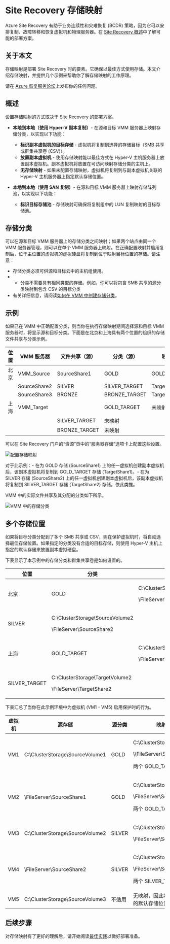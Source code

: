 <properties
	pageTitle="Site Recovery 存储映射"
	description="Azure Site Recovery 可以协调位于本地的虚拟机和物理服务器到 Azure 或辅助本地站点的复制、故障转移和恢复。"
	services="site-recovery"
	documentationCenter=""
	authors="rayne-wiselman"
	manager="jwhit"
	editor=""/>

<tags
	ms.service="site-recovery"  
	ms.date="05/08/2015"
	wacn.date="06/26/2015"/>


# Site Recovery 存储映射


Azure Site Recovery 有助于业务连续性和灾难恢复 (BCDR) 策略，因为它可以安排复制、故障转移和恢复虚拟机和物理服务器。在 [Site Recovery 概述](hyper-v-recovery-manager-overview)中了解可能的部署方案。


## 关于本文

存储映射是部署 Site Recovery 时的要素。它确保以最佳方式使用存储。本文介绍存储映射，并提供几个示例来帮助你了解存储映射的工作原理。


请在 [Azure 恢复服务论坛](https://social.msdn.microsoft.com/Forums/zh-CN/home?forum=hypervrecovmgr)上发布你的任何问题。

## 概述

设置存储映射的方式取决于 Site Recovery 的部署方案。



- **本地到本地（使用 Hyper-V 副本复制）**- 在源和目标 VMM 服务器上映射存储分类，以实现以下功能：

	- **标识副本虚拟机的目标存储** - 虚拟机将复制到选择的存储目标（SMB 共享或群集共享卷 (CSV)）。
	- **放置副本虚拟机** - 使用存储映射能以最佳方式在 Hyper-V 主机服务器上放置副本虚拟机。副本虚拟机将放置在可访问映射存储分类的主机上。
	- **无存储映射** - 如果未配置存储映射，虚拟机将复制到与副本虚拟机关联的 Hyper-V 主机服务器上指定默认存储位置。

- **本地到本地（使用 SAN 复制）**- 在源和目标 VMM 服务器上映射存储阵列池，以实现以下功能：
	- **标识目标存储池** - 存储映射可确保将复制组中的 LUN 复制映射的目标存储池。



## 存储分类

可以在源和目标 VMM 服务器上的存储分类之间映射；如果两个站点由同一个 VMM 服务器管理，则可以在单个 VMM 服务器上映射。在正确配置映射并启用复制后，位于主位置的虚拟机的虚拟硬盘将复制到位于映射目标位置的存储。请注意：

- 存储分类必须可供源和目标云中的主机组使用。
- - 分类不需要具有相同类型的存储。例如，你可以将包含 SMB 共享的源分类映射到包含 CSV 的目标分类
- 有关详细信息，请阅读[如何在 VMM 中创建存储分类](https://technet.microsoft.com/zh-cn/library/gg610685.aspx)。

## 示例

如果已在 VMM 中正确配置分类，则当你在执行存储映射期间选择源和目标 VMM 服务器时，将显示源和目标分类。下面是在北京和上海具有两个位置的组织的存储文件共享与分类示例。

**位置** | **VMM 服务器** | **文件共享（源）** | **分类（源）** | **映射到** | **文件共享（目标）**
---|---|--- |---|---|---
北京 | VMM_Source| SourceShare1 | GOLD | GOLD_TARGET | TargetShare1
 | | SourceShare2 | SILVER | SILVER_TARGET | TargetShare2
 | | SourceShare3 | BRONZE | BRONZE_TARGET | TargetShare3
上海 | VMM_Target | | GOLD_TARGET | 未映射 |
| | | SILVER_TARGET | 未映射 |
 | | | BRONZE_TARGET | 未映射

可以在 Site Recovery 门户的“资源”页中的“服务器存储”选项卡上配置这些设置。

![配置存储映射](./media/site-recovery-storage-mapping/StorageMapping1.png)

对于此示例：- 在为 GOLD 存储 (SourceShare1) 上的任一虚拟机创建副本虚拟机后，该副本虚拟机将复制到 GOLD_TARGET 存储 (TargetShare1)。- 在为 SILVER 存储 (SourceShare2) 上的任一虚拟机创建副本虚拟机后，该副本虚拟机将复制到 SILVER_TARGET 存储 (TargetShare2) 存储。依此类推。

VMM 中的实际文件共享及其分配的分类如下所示。

![VMM 中的存储分类](./media/site-recovery-storage-mapping/StorageMapping2.png)

## 多个存储位置

如果将目标分类分配到了多个 SMB 共享或 CSV，则在保护虚拟机时，将自动选择最佳存储位置。如果指定的分类没有合适的目标存储，则使用 Hyper-V 主机上指定的默认存储来放置副本虚拟硬盘。

下表显示了本示例中的存储分类和群集共享卷是如何设置的。

**位置** | **分类** | **关联的存储**
---|---|---
北京 | GOLD | <p>C:\ClusterStorage\\SourceVolume1</p><p>\\FileServer\\SourceShare1</p>
 | SILVER | <p>C:\ClusterStorage\\SourceVolume2</p><p>\\FileServer\\SourceShare2</p>
上海 | GOLD_TARGET | <p>C:\ClusterStorage\\TargetVolume1</p><p>\\FileServer\\TargetShare1</p>
 | SILVER_TARGET| <p>C:\ClusterStorage\\TargetVolume2</p><p>\\FileServer\\TargetShare2</p>

下表汇总了当你在此示例环境中为虚拟机 (VM1 - VM5) 启用保护时的行为。

**虚拟机** | **源存储** | **源分类** | **映射的目标存储**
---|---|---|---
VM1 | C:\ClusterStorage\\SourceVolume1 | GOLD | <p>C:\ClusterStorage\\SourceVolume1</p><p>\\\\FileServer\\SourceShare1</p><p>两个 GOLD_TARGET</p>
VM2 | \\FileServer\\SourceShare1 | GOLD | <p>C:\ClusterStorage\\SourceVolume1</p><p>\\FileServer\\SourceShare1</p> <p>两个 GOLD_TARGET</p>
VM3 | C:\ClusterStorage\\SourceVolume2 | SILVER | <p>C:\ClusterStorage\\SourceVolume2</p><p>\\FileServer\\SourceShare2</p>
VM4 | \\FileServer\\SourceShare2 | SILVER |<p>C:\ClusterStorage\\SourceVolume2</p><p>\\FileServer\\SourceShare2</p><p>两个 SILVER_TARGET</p>
VM5 | C:\ClusterStorage\\SourceVolume3 | 不适用 | 无映射，因此将使用 Hyper-V 主机的默认存储位置

## 后续步骤

对存储映射有了更好的理解后，请开始阅读[最佳实践](site-recovery-best-practices)以做好部署准备。

<!---HONumber=61-->